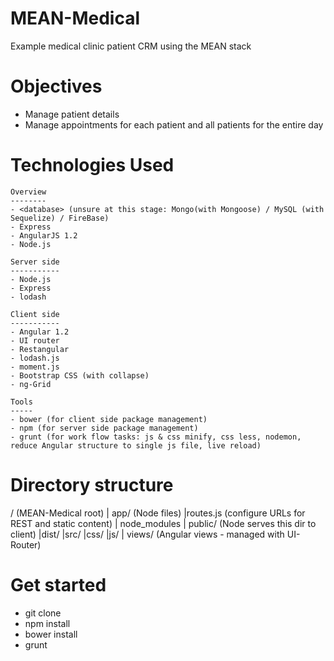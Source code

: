 MEAN-Medical
============
Example medical clinic patient CRM using the MEAN stack

Objectives
==========

- Manage patient details
- Manage appointments for each patient and all patients for the entire day

Technologies Used
=================

	Overview
	--------
	- <database> (unsure at this stage: Mongo(with Mongoose) / MySQL (with Sequelize) / FireBase)
	- Express
	- AngularJS 1.2
	- Node.js

	Server side
	-----------
	- Node.js
	- Express
	- lodash

	Client side
	-----------
	- Angular 1.2
	- UI router
	- Restangular
	- lodash.js
	- moment.js
	- Bootstrap CSS (with collapse)
	- ng-Grid

	Tools
	-----
	- bower (for client side package management)
	- npm (for server side package management)
	- grunt (for work flow tasks: js & css minify, css less, nodemon, reduce Angular structure to single js file, live reload)

Directory structure
===================
/ (MEAN-Medical root)
| app/ (Node files)
  |routes.js (configure URLs for REST and static content)
| node_modules
| public/ (Node serves this dir to client)
  |dist/ 
  |src/ 
  |css/ 
  |js/ 
| views/ (Angular views - managed with UI-Router)

Get started
===========
- git clone
- npm install
- bower install
- grunt